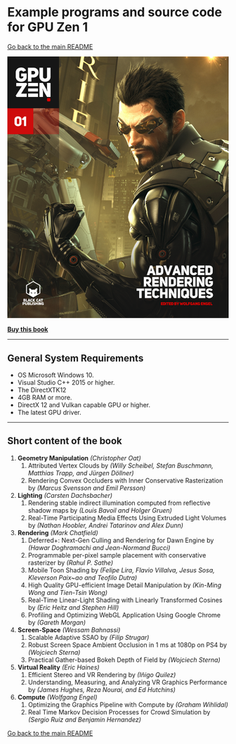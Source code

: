 # Example programs and source code for GPU Zen 1

[Go back to the main README](../README.md)

![Cover](./Cover/GPU-Zen-1.png)

[**Buy this book**](https://amzn.to/3hSciHv)

---

## **General System Requirements**

- OS Microsoft Windows 10.
- Visual Studio C++ 2015 or higher.
- The DirectXTK12
- 4GB RAM or more.
- DirectX 12 and Vulkan capable GPU or higher.
- The latest GPU driver.

---

## **Short content of the book**

1. **Geometry Manipulation** *(Christopher Oat)*
   1. Attributed Vertex Clouds by *(Willy Scheibel, Stefan Buschmann, Matthias Trapp, and Jürgen Döllner)*
   2. Rendering Convex Occluders with Inner Conservative Rasterization by *(Marcus Svensson and Emil Persson)*
2. **Lighting** *(Carsten Dachsbacher)*
   1. Rendering stable indirect illumination computed from reflective shadow maps by *(Louis Bavoil and Holger Gruen)*
   2. Real-Time Participating Media Effects Using Extruded Light Volumes by *(Nathan Hoobler, Andrei Tatarinov and Alex Dunn)*
3. **Rendering** *(Mark Chatfield)*
   1. Deferred+: Next-Gen Culling and Rendering for Dawn Engine by *(Hawar Doghramachi and Jean-Normand Bucci)*
   2. Programmable per-pixel sample placement with conservative rasterizer by *(Rahul P. Sathe)*
   3. Mobile Toon Shading by *(Felipe Lira, Flavio Villalva, Jesus Sosa, Kleverson Paix~ao and Teofilo Dutra)*
   4. High Quality GPU-efficient Image Detail Manipulation by *(Kin-Ming Wong and Tien-Tsin Wong)*
   5. Real-Time Linear-Light Shading with Linearly Transformed Cosines by *(Eric Heitz and Stephen Hill)*
   6. Profiling and Optimizing WebGL Application Using Google Chrome by *(Gareth Morgan)*
4. **Screen-Space** *(Wessam Bahnassi)*
   1. Scalable Adaptive SSAO by *(Filip Strugar)*
   2. Robust Screen Space Ambient Occlusion in 1 ms at 1080p on PS4 by *(Wojciech Sterna)*
   3. Practical Gather-based Bokeh Depth of Field by *(Wojciech Sterna)*
5. **Virtual Reality** *(Eric Haines)*
   1. Efficient Stereo and VR Rendering by *(Iñigo Quilez)*
   2. Understanding, Measuring, and Analyzing VR Graphics Performance by *(James Hughes, Reza Nourai, and Ed Hutchins)*
6. **Compute** *(Wolfgang Engel)*
   1. Optimizing the Graphics Pipeline with Compute by *(Graham Wihlidal)*
   2. Real Time Markov Decision Processes for Crowd Simulation by *(Sergio Ruiz and Benjamin Hernandez)*

[Go back to the main README](../README.md)
